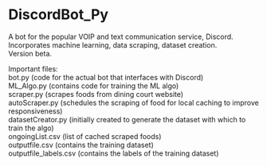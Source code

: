 # DiscordBot_Py
A bot for the popular VOIP and text communication service, Discord.   
Incorporates machine learning, data scraping, dataset creation.  
Version beta.  

Important files:  
  bot.py (code for the actual bot that interfaces with Discord)  
  ML_Algo.py (contains code for training the ML algo)  
  scraper.py (scrapes foods from dining court website)  
  autoScraper.py (schedules the scraping of food for local caching to improve responsiveness)  
  datasetCreator.py (initially created to generate the dataset with which to train the algo)  
  ongoingList.csv (list of cached scraped foods)  
  outputfile.csv (contains the training dataset)  
  outputfile_labels.csv (contains the labels of the training dataset)  
  
  
